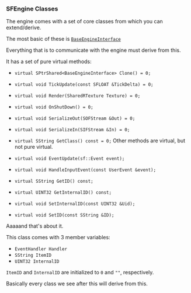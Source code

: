 
### SFEngine Classes 

The engine comes with a set of core classes from which you can extend/derive.

The most basic of these is [`BaseEngineInterface`](https://github.com/JayhawkZombie/SFEngine/blob/master/Source/Public/Engine/BaseEngineInterface.h)

Everything that is to communicate with the engine must derive from this.

It has a set of pure virtual methods:

* `virtual SPtrShared<BaseEngineInterface> Clone() = 0;`
* `virtual void TickUpdate(const SFLOAT &TickDelta) = 0;`
* `virtual void Render(SharedRTexture Texture) = 0;`
* `virtual void OnShutDown() = 0;`
* `virtual void SerializeOut(SOFStream &Out) = 0;`
* `virtual void SerializeIn(SIFStream &In) = 0;`
* `virtual SString GetClass() const = 0;`
Other methods are virtual, but not pure virtual.

* `virtual void EventUpdate(sf::Event event);`
* `virtual void HandleInputEvent(const UserEvent &event);`
* `virtual SString GetID() const;`
* `virtual UINT32 GetInternalID() const;`
* `virtual void SetInternalID(const UINT32 &Uid);`
* `virtual void SetID(const SString &ID);`

Aaaaand that's about it.

This class comes with 3 member variables:
* `EventHandler Handler`
* `SString ItemID`
* `UINT32 InternalID`  

`ItemID` and `InternalID` are initialized to `0` and `""`, respectively.

Basically every class we see after this will derive from this.